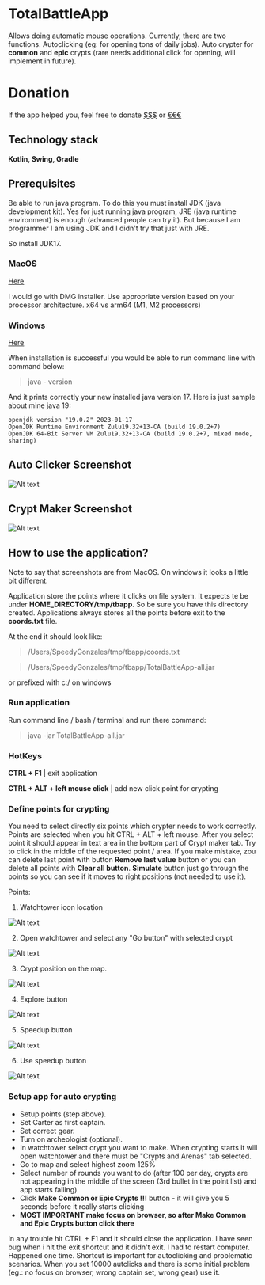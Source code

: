 # TotalBattleApp
Allows doing automatic mouse operations. Currently, there are two functions. Autoclicking (eg: for opening tons of daily jobs). Auto crypter for **common** and **epic** crypts (rare needs additional click for opening, will implement in future).

# Donation

If the app helped you, feel free to donate [$$$](https://www.paypal.com/donate/?hosted_button_id=Z9RYF3N2UTQWQ) or [€€€](https://www.paypal.com/donate/?hosted_button_id=NNRNLQ3V2NJ9A)

## Technology stack
**Kotlin, Swing, Gradle** 

## Prerequisites
Be able to run java program. To do this you must install JDK (java development kit). Yes for just running java program, JRE (java runtime environment) is enough (advanced people can try it). But because I am programmer I am using JDK and I didn't try that just with JRE.

So install JDK17. 

### MacOS

[Here](https://www.oracle.com/java/technologies/downloads/#jdk17-mac)

I would go with DMG installer. Use appropriate version based on your processor architecture. x64 vs arm64 (M1, M2 processors)

### Windows
[Here](https://www.oracle.com/java/technologies/downloads/#jdk17-windows)

When installation is successful you would be able to run command line with command below:
> java - version

And it prints correctly your new installed java version 17. Here is just sample about mine java 19:
```
openjdk version "19.0.2" 2023-01-17
OpenJDK Runtime Environment Zulu19.32+13-CA (build 19.0.2+7)
OpenJDK 64-Bit Server VM Zulu19.32+13-CA (build 19.0.2+7, mixed mode, sharing)
```

## Auto Clicker Screenshot
![Alt text](pic/auto-clicker.png)

## Crypt Maker Screenshot
![Alt text](pic/crypter.png)

## How to use the application?

Note to say that screenshots are from MacOS. On windows it looks a little bit different.

Application store the points where it clicks on file system. It expects te be under **HOME_DIRECTORY/tmp/tbapp**. So be sure you have this directory created. Applications always stores all the points before exit to the **coords.txt** file. 

At the end it should look like:

> /Users/SpeedyGonzales/tmp/tbapp/coords.txt

> /Users/SpeedyGonzales/tmp/tbapp/TotalBattleApp-all.jar

or prefixed with c:/ on windows

### Run application
Run command line / bash / terminal and run there command:
> java -jar TotalBattleApp-all.jar

### HotKeys

**CTRL + F1** | exit application

**CTRL + ALT + left mouse click** | add new click point for crypting 

### Define points for crypting

You need to select directly six points which crypter needs to work correctly. Points are selected when you hit CTRL + ALT + left mouse. After you select point it should appear in text area in the bottom part of Crypt maker tab. Try to click in the middle of the requested point / area. If you make mistake, zou can delete last point with button **Remove last value** button or you can delete all points with **Clear all button**. **Simulate** button just go through the points so you can see if it moves to right positions (not needed to use it).

Points:
1. Watchtower icon location

![Alt text](pic/cr01-watchtower.png)

2. Open watchtower and select any "Go button" with selected crypt

![Alt text](pic/cr02-go.jpg)

3. Crypt position on the map.

![Alt text](pic/cr03-crypt.png)

4. Explore button 

![Alt text](pic/cr04-explore.png)

5. Speedup button

![Alt text](pic/cr05-speedup.png)

6. Use speedup button

![Alt text](pic/cr06-makespeedup.png)
   

### Setup app for auto crypting

* Setup points (step above).
* Set Carter as first captain. 
* Set correct gear. 
* Turn on archeologist (optional).
* In watchtower select crypt you want to make. When crypting starts it will open watchtower and there must be "Crypts and Arenas" tab selected.
* Go to map and select highest zoom 125%
* Select number of rounds you want to do (after 100 per day, crypts are not appearing in the middle of the screen (3rd bullet in the point list) and app starts failing)
* Click **Make Common or Epic Crypts !!!** button - it will give you 5 seconds before it really starts clicking
* **MOST IMPORTANT make focus on browser, so after Make Common and Epic Crypts button click there**

In any trouble hit CTRL + F1 and it should close the application. I have seen bug when i hit the exit shortcut and it didn't exit. I had to restart computer. Happened one time. Shortcut is important for autoclicking and problematic scenarios. When you set 10000 autclicks and there is some initial problem (eg.: no focus on browser, wrong captain set, wrong gear) use it.
